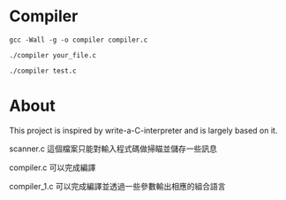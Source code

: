 # Compiler
`gcc -Wall -g -o compiler compiler.c`

`./compiler your_file.c`

`./compiler test.c`

# About
This project is inspired by write-a-C-interpreter and is largely based on it.

scanner.c 這個檔案只能對輸入程式碼做掃瞄並儲存一些訊息

compiler.c 可以完成編譯

compiler_1.c 可以完成編譯並透過一些參數輸出相應的組合語言